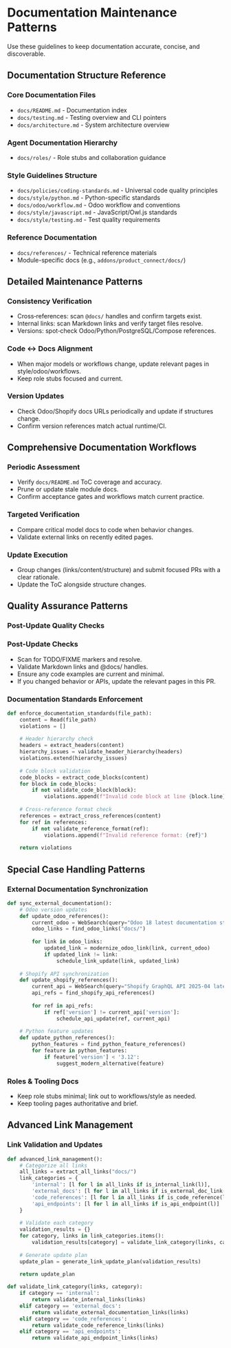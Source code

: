 # Documentation Maintenance Patterns

Use these guidelines to keep documentation accurate, concise, and discoverable.

## Documentation Structure Reference

### Core Documentation Files

- `docs/README.md` - Documentation index
- `docs/testing.md` - Testing overview and CLI pointers
- `docs/architecture.md` - System architecture overview

### Agent Documentation Hierarchy

- `docs/roles/` - Role stubs and collaboration guidance

### Style Guidelines Structure

- `docs/policies/coding-standards.md` - Universal code quality principles
- `docs/style/python.md` - Python-specific standards
- `docs/odoo/workflow.md` - Odoo workflow and conventions
- `docs/style/javascript.md` - JavaScript/Owl.js standards
- `docs/style/testing.md` - Test quality requirements

### Reference Documentation

- `docs/references/` - Technical reference materials
- Module-specific docs (e.g., `addons/product_connect/docs/`)

## Detailed Maintenance Patterns

### Consistency Verification

- Cross‑references: scan `@docs/` handles and confirm targets exist.
- Internal links: scan Markdown links and verify target files resolve.
- Versions: spot‑check Odoo/Python/PostgreSQL/Compose references.

### Code ↔ Docs Alignment

- When major models or workflows change, update relevant pages in style/odoo/workflows.
- Keep role stubs focused and current.

### Version Updates

- Check Odoo/Shopify docs URLs periodically and update if structures change.
- Confirm version references match actual runtime/CI.

## Comprehensive Documentation Workflows

### Periodic Assessment

- Verify `docs/README.md` ToC coverage and accuracy.
- Prune or update stale module docs.
- Confirm acceptance gates and workflows match current practice.

### Targeted Verification

- Compare critical model docs to code when behavior changes.
- Validate external links on recently edited pages.

### Update Execution

- Group changes (links/content/structure) and submit focused PRs with a clear rationale.
- Update the ToC alongside structure changes.

## Quality Assurance Patterns

### Post-Update Quality Checks

### Post-Update Checks

- Scan for TODO/FIXME markers and resolve.
- Validate Markdown links and @docs/ handles.
- Ensure any code examples are current and minimal.
- If you changed behavior or APIs, update the relevant pages in this PR.

### Documentation Standards Enforcement

```python
def enforce_documentation_standards(file_path):
    content = Read(file_path)
    violations = []
    
    # Header hierarchy check
    headers = extract_headers(content)
    hierarchy_issues = validate_header_hierarchy(headers)
    violations.extend(hierarchy_issues)
    
    # Code block validation
    code_blocks = extract_code_blocks(content)
    for block in code_blocks:
        if not validate_code_block(block):
            violations.append(f"Invalid code block at line {block.line}")
    
    # Cross-reference format check
    references = extract_cross_references(content)
    for ref in references:
        if not validate_reference_format(ref):
            violations.append(f"Invalid reference format: {ref}")
    
    return violations
```

## Special Case Handling Patterns

### External Documentation Synchronization

```python
def sync_external_documentation():
    # Odoo version updates
    def update_odoo_references():
        current_odoo = WebSearch(query="Odoo 18 latest documentation structure")
        odoo_links = find_odoo_links("docs/")
        
        for link in odoo_links:
            updated_link = modernize_odoo_link(link, current_odoo)
            if updated_link != link:
                schedule_link_update(link, updated_link)
    
    # Shopify API synchronization
    def update_shopify_references():
        current_api = WebSearch(query="Shopify GraphQL API 2025-04 latest")
        api_refs = find_shopify_api_references()
        
        for ref in api_refs:
            if ref['version'] != current_api['version']:
                schedule_api_update(ref, current_api)
    
    # Python feature updates
    def update_python_references():
        python_features = find_python_feature_references()
        for feature in python_features:
            if feature['version'] < '3.12':
                suggest_modern_alternative(feature)
```

### Roles & Tooling Docs

- Keep role stubs minimal; link out to workflows/style as needed.
- Keep tooling pages authoritative and brief.

## Advanced Link Management

### Link Validation and Updates

```python
def advanced_link_management():
    # Categorize all links
    all_links = extract_all_links("docs/")
    link_categories = {
        'internal': [l for l in all_links if is_internal_link(l)],
        'external_docs': [l for l in all_links if is_external_doc_link(l)],
        'code_references': [l for l in all_links if is_code_reference(l)],
        'api_endpoints': [l for l in all_links if is_api_endpoint(l)]
    }
    
    # Validate each category
    validation_results = {}
    for category, links in link_categories.items():
        validation_results[category] = validate_link_category(links, category)
    
    # Generate update plan
    update_plan = generate_link_update_plan(validation_results)
    
    return update_plan

def validate_link_category(links, category):
    if category == 'internal':
        return validate_internal_links(links)
    elif category == 'external_docs':
        return validate_external_documentation_links(links)
    elif category == 'code_references':
        return validate_code_reference_links(links)
    elif category == 'api_endpoints':
        return validate_api_endpoint_links(links)
```
